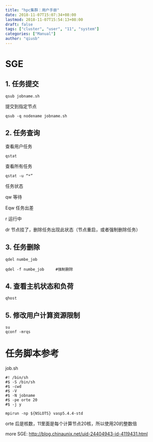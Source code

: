 ```yaml
---
title: "hpc集群：用户手册"
date: 2018-11-07T15:07:34+08:00
lastmod: 2018-11-07T15:54:13+08:00
draft: false
tags: ["cluster", "user", "11", "system"]
categories: ["Manual"]
author: "qiusb"
---
```


# SGE 

## 1. 任务提交

```
qsub jobname.sh
```

提交到指定节点

```
qsub -q nodename jobname.sh
```

## 2. 任务查询

查看用户任务

```
qstat
```

查看所有任务

```
qstat -u “*”
```

任务状态

qw    等待

Eqw   任务出差

r     运行中

dr    节点挂了，删除任务出现此状态（节点重启，或者强制删除任务）

## 3. 任务删除

```
qdel numbe_job

qdel -f numbe_job     #强制删除
```

## 4. 查看主机状态和负荷

```
qhost
```

## 5. 修改用户计算资源限制

```
su
qconf -mrqs
```

# 任务脚本参考

job.sh

```
#! /bin/sh              
#$ -S /bin/sh           
#$ -cwd                 
#$ -V                   
#$ -N jobname           
#$ -pe orte 20         
#$ -j y                 
     
mpirun -np ${NSLOTS} vasp5.4.4-std                
```
orte 后是核数，11里面是每个计算节点20核，所以使用20的整数倍

 more SGE:
 http://blog.chinaunix.net/uid-24404943-id-4119431.html
